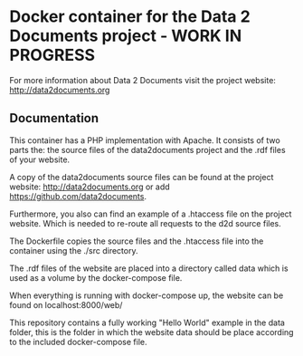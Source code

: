 # Docker container for the Data 2 Documents project - WORK IN PROGRESS

For more information about Data 2 Documents visit the project website: http://data2documents.org

## Documentation

This container has a PHP implementation with Apache. It consists of two parts the: the source files of the data2documents project and the .rdf files of your website.

A copy of the data2documents source files can be found at the project website: http://data2documents.org or add https://github.com/data2documents.

Furthermore, you also can find an example of a .htaccess file on the project website. Which is needed to re-route all requests to the d2d source files.

The Dockerfile copies the source files and the .htaccess file into the container using the ./src directory.

The .rdf files of the website are placed into a directory called data which is used as a volume by the docker-compose file.

When everything is running with docker-compose up, the website can be found on localhost:8000/web/

This repository contains a fully working "Hello World" example in the data folder, this is the folder in which the website data should be place according to the included docker-compose file.
